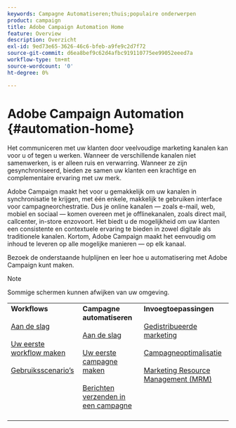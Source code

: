 ```yaml
---
keywords: Campagne Automatiseren;thuis;populaire onderwerpen
product: campaign
title: Adobe Campaign Automation Home
feature: Overview
description: Overzicht
exl-id: 9ed73e65-3626-46c6-bfeb-a9fe9c2d7f72
source-git-commit: d6ea8bef9c62d4afbc919110775ee99052eeed7a
workflow-type: tm+mt
source-wordcount: '0'
ht-degree: 0%

---
```


# Adobe Campaign Automation {#automation-home}

Het communiceren met uw klanten door veelvoudige marketing kanalen kan voor u of tegen u werken. Wanneer de verschillende kanalen niet samenwerken, is er alleen ruis en verwarring. Wanneer ze zijn gesynchroniseerd, bieden ze samen uw klanten een krachtige en complementaire ervaring met uw merk.

Adobe Campaign maakt het voor u gemakkelijk om uw kanalen in synchronisatie te krijgen, met één enkele, makkelijk te gebruiken interface voor campagneorchestratie. Dus je online kanalen — zoals e-mail, web, mobiel en sociaal — komen overeen met je offlinekanalen, zoals direct mail, callcenter, in-store enzovoort. Het biedt u de mogelijkheid om uw klanten een consistente en contextuele ervaring te bieden in zowel digitale als traditionele kanalen. Kortom, Adobe Campaign maakt het eenvoudig om inhoud te leveren op alle mogelijke manieren — op elk kanaal.


Bezoek de onderstaande hulplijnen en leer hoe u automatisering met Adobe Campaign kunt maken.

>[!NOTE]
>Sommige schermen kunnen afwijken van uw omgeving.


<table>
<tr>
  <td valign="top">
    <div>
    <b>Workflows</b>
    </div>
    <br>
    <div>
    <a href="workflow/about-workflows.md">Aan de slag</a>
    </div>
    <br>     
    <div>
    <a href="workflow/build-a-workflow.md">Uw eerste workflow maken</a>
    </div>
    <br>
    <div>
    <a href="workflow/workflow-use-cases.md">Gebruiksscenario’s</a>
    </div>
    <br>
  </td>
  <td valign="top">
    <div>
    <b>Campagne automatiseren</b>
    </div>
    <br>
    <div>
    <a href="campaigns/set-up-campaigns.md">Aan de slag</a>
    </div>
    <br>
    <div>
    <a href="campaigns/marketing-campaign-create.md">Uw eerste campagne maken</a>
    </div>
    <br>
    <div>
    <a href="campaigns/marketing-campaign-deliveries.md">Berichten verzenden in een campagne</a>
    </div>
    <br>
  </td>
  <td valign="top">
    <div>
    <b>Invoegtoepassingen</b>
    </div>
    <br>
    <div>
    <a href="distributed-marketing/about-distributed-marketing.md">Gedistribueerde marketing</a>
    </div>
    <br>
    <div>
    <a href="campaign-opt/campaign-typologies.md">Campagneoptimalisatie</a>
    </div>
    <br>
    <div>
    <a href="mrm/about-marketing-resource-management.md">Marketing Resource Management (MRM)</a>
    </div>
    <br>
  </td>
</tr>
</table>
